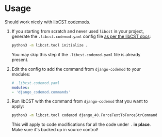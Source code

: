 # Usage

Should work nicely with [libCST codemods](https://libcst.readthedocs.io/en/latest/codemods_tutorial.html#working-with-codemods).

1. If you starting from scratch and never used `libcst` in your project,
   generate the `.libcst.codemod.yaml` config file
   [as per the libCST docs](https://libcst.readthedocs.io/en/latest/codemods_tutorial.html?highlight=modules#setting-up-and-running-codemods):

   ```bash
   python3 -m libcst.tool initialize .
   ```

   You may skip this step if the `.libcst.codemod.yaml` file is already present.

2. Edit the config to add the command from `django-codemod` to your modules:

   ```yaml
   # .libcst.codemod.yaml
   modules:
   - 'django_codemod.commands'
   ```

3. Run libCST with the command from `django-codemod` that you want to apply:

   ```bash
   python3 -m libcst.tool codemod django_40.ForceTextToForceStrCommand .
   ```

   This will apply to code modifications for all the code under `.` **in place**.
   Make sure it's backed up in source control!
